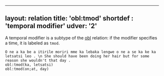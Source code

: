 
---
layout: relation
title:  'obl:tmod'
shortdef : 'temporal modifier'
udver: '2'
---

A temporal modifier is a subtype of the [obl]() relation: if the modifier specifies a time, it is labeled as `tmod`.

~~~ sdparse
O ne a ka be a itirile moriri mme ka lebaka lengwe o ne a se ka ke ka letsatsi leo . \n She should have been doing her hair but for some reason she wouldn't that day .
obl:tmod(ka, letsatsi)
obl:tmod(on;at, day)
~~~

<!-- Interlanguage links updated Po 11. listopadu 2024, 20:11:22 CET -->
